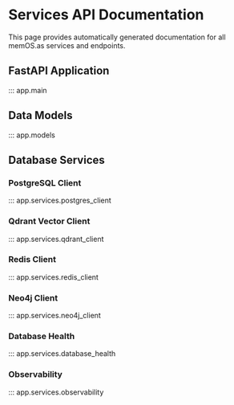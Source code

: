 # Services API Documentation

This page provides automatically generated documentation for all memOS.as services and endpoints.

## FastAPI Application

::: app.main

## Data Models

::: app.models

## Database Services

### PostgreSQL Client

::: app.services.postgres_client

### Qdrant Vector Client

::: app.services.qdrant_client

### Redis Client

::: app.services.redis_client

### Neo4j Client

::: app.services.neo4j_client

### Database Health

::: app.services.database_health

### Observability

::: app.services.observability
